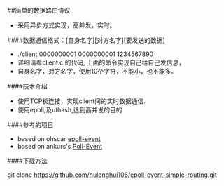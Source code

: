 ##简单的数据路由协议

* 采用异步方式实现，高并发，实时。

####数据通信格式：[自身名字][对方名字][要发送的数据]

* ./client 0000000001 0000000001 1234567890
* 详细请看client.c 的代码, 上面的命令实现自己给自己发信息，
* 自身名字，对方名字，使用10个字符，不能小，也不能多。


####技术介绍

* 使用TCP长连接，实现client间的实时数据通信.
* 使用epoll,及uthash,达到高并发的目的

####参考的项目

* based on ohscar [epoll-event](https://github.com/ohscar/epoll-event)
* based on ankurs's [Poll-Event](https://github.com/ankurs/Poll-Event)

####下载方法

git clone https://github.com/hulonghui106/epoll-event-simple-routing.git
